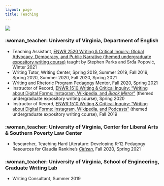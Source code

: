 ```yaml
---
layout: page
title: Teaching
---
```

<img src="https://user-images.githubusercontent.com/45428531/107728569-71925900-6cbc-11eb-8706-9a7381de228b.jpeg">
<h3>:woman_teacher:	 University of Virginia, Department of English</h3>
<ul>
<li>Teaching Assistant, <a href="https://news.virginia.edu/content/students-tackled-tough-topics-january-term-some-evolving-real-time?utm_source=DailyReport&utm_medium=email&utm_campaign=news">ENWR 2520 Writing & Critical Inquiry: Global Advocacy, Democracy, and Public Narrative (themed undergraduate expository writing course)</a> taught by Stephen Parks and Srđa Popović, Winter 2021</li>
<li> Writing Tutor, Writing Center, Spring 2019, Summer 2019, Fall 2019, Spring 2020, Summer 2020, Fall 2020, Spring 2021</li>
<li> Writing and Rhetoric Program Pedagogy Mentor, Fall 2020, Spring 2021</li>
<li>Instructor of Record, <a href="https://digitalenwr.wordpress.com/">ENWR 1510 Writing & Critical Inquiry: “Writing about Digital Forms: Instagram, Wikipedia, and <i>Black Mirror</i>”</a> (themed undergraduate expository writing course), Spring 2020</li>
<li>Instructor of Record, <a href="https://digitalenwr.wordpress.com/">ENWR 1510 Writing & Critical Inquiry: “Writing about Digital Forms: Instagram, Wikipedia, and Podcasts”</a> (themed undergraduate expository writing course), Fall 2019 </li>
</ul>

<h3>:woman_teacher:	 University of Virginia, Center for Liberal Arts & Southern Poverty Law Center</h3>
<ul>
<li>Researcher, Teaching Hard Literature: Developing K-12 Pedagogy Resources for Claudia Rankine’s <a href="https://en.wikipedia.org/wiki/Citizen:_An_American_Lyric"><i>Citizen</i></a>, Fall 2020, Spring 2021</li>
</ul>

<h3>:woman_teacher:	 University of Virginia, School of Engineering, Graduate Writing Lab </h3>
<ul>
<li>	Writing Consultant, Summer 2019</li>
</ul>
